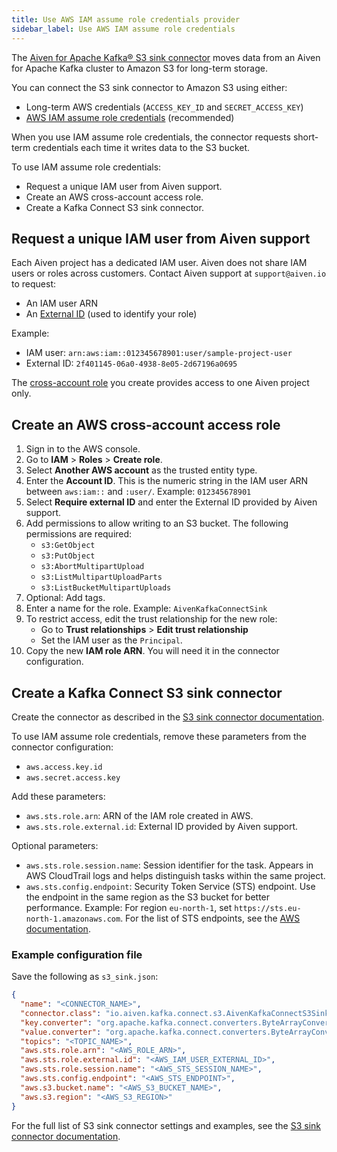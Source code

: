 ```yaml
---
title: Use AWS IAM assume role credentials provider
sidebar_label: Use AWS IAM assume role credentials
---
```


The [Aiven for Apache Kafka® S3 sink connector](s3-sink-connector-aiven) moves data from an Aiven for Apache Kafka cluster to Amazon S3 for long-term storage.

You can connect the S3 sink connector to Amazon S3 using either:

- Long-term AWS credentials (`ACCESS_KEY_ID` and `SECRET_ACCESS_KEY`)
- [AWS IAM assume role credentials](https://docs.aws.amazon.com/sdkref/latest/guide/feature-assume-role-credentials) (recommended)

When you use IAM assume role credentials, the connector requests short-term credentials each time it writes data to the S3 bucket.

To use IAM assume role credentials:

- Request a unique IAM user from Aiven support.
- Create an AWS cross-account access role.
- Create a Kafka Connect S3 sink connector.

## Request a unique IAM user from Aiven support

Each Aiven project has a dedicated IAM user. Aiven does not share IAM users or roles
across customers. Contact Aiven support at `support@aiven.io` to request:

- An IAM user ARN
- An [External ID](https://docs.aws.amazon.com/IAM/latest/UserGuide/id_roles_create_for-user_externalid) (used to identify your role)

Example:

- IAM user: `arn:aws:iam::012345678901:user/sample-project-user`
- External ID: `2f401145-06a0-4938-8e05-2d67196a0695`

The [cross-account role](https://docs.aws.amazon.com/IAM/latest/UserGuide/tutorial_cross-account-with-roles)
you create provides access to one Aiven project only.

## Create an AWS cross-account access role

1. Sign in to the AWS console.
1. Go to **IAM** > **Roles** > **Create role**.
1. Select **Another AWS account** as the trusted entity type.
1. Enter the **Account ID**.
   This is the numeric string in the IAM user ARN between `aws:iam::` and `:user/`.
   Example: `012345678901`
1. Select **Require external ID** and enter the External ID provided by Aiven support.
1. Add permissions to allow writing to an S3 bucket. The following permissions are required:
   - `s3:GetObject`
   - `s3:PutObject`
   - `s3:AbortMultipartUpload`
   - `s3:ListMultipartUploadParts`
   - `s3:ListBucketMultipartUploads`
1. Optional: Add tags.
1. Enter a name for the role. Example: `AivenKafkaConnectSink`
1. To restrict access, edit the trust relationship for the new role:
   - Go to **Trust relationships** > **Edit trust relationship**
   - Set the IAM user as the `Principal`.
1. Copy the new **IAM role ARN**. You will need it in the connector configuration.

## Create a Kafka Connect S3 sink connector

Create the connector as described in the [S3 sink connector documentation](s3-sink-connector-aiven).

To use IAM assume role credentials, remove these parameters from the connector configuration:

- `aws.access.key.id`
- `aws.secret.access.key`

Add these parameters:

- `aws.sts.role.arn`: ARN of the IAM role created in AWS.
- `aws.sts.role.external.id`: External ID provided by Aiven support.

Optional parameters:

- `aws.sts.role.session.name`: Session identifier for the task. Appears in AWS CloudTrail
  logs and helps distinguish tasks within the same project.
- `aws.sts.config.endpoint`: Security Token Service (STS) endpoint. Use the endpoint in
  the same region as the S3 bucket for better performance.
  Example: For region `eu-north-1`, set `https://sts.eu-north-1.amazonaws.com`.
  For the list of STS endpoints, see the [AWS documentation](https://docs.aws.amazon.com/IAM/latest/UserGuide/id_credentials_temp_enable-regions).

### Example configuration file

Save the following as `s3_sink.json`:

```json
{
  "name": "<CONNECTOR_NAME>",
  "connector.class": "io.aiven.kafka.connect.s3.AivenKafkaConnectS3SinkConnector",
  "key.converter": "org.apache.kafka.connect.converters.ByteArrayConverter",
  "value.converter": "org.apache.kafka.connect.converters.ByteArrayConverter",
  "topics": "<TOPIC_NAME>",
  "aws.sts.role.arn": "<AWS_ROLE_ARN>",
  "aws.sts.role.external.id": "<AWS_IAM_USER_EXTERNAL_ID>",
  "aws.sts.role.session.name": "<AWS_STS_SESSION_NAME>",
  "aws.sts.config.endpoint": "<AWS_STS_ENDPOINT>",
  "aws.s3.bucket.name": "<AWS_S3_BUCKET_NAME>",
  "aws.s3.region": "<AWS_S3_REGION>"
}
```

For the full list of S3 sink connector settings and examples, see the
[S3 sink connector documentation](s3-sink-connector-aiven).
